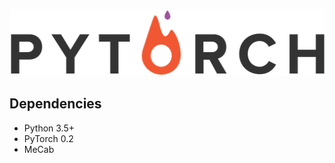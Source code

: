 <p align="center">
  <img width="512" height="107" src="./pytorch.png">
</p>

## Dependencies
<ul>
  <li>Python 3.5+</li>
  <li>PyTorch 0.2</li>
  <li>MeCab</li>
</ul>
